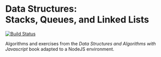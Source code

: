 Data Structures: <br/>Stacks, Queues, and Linked Lists
======================================================

[![Build Status](https://travis-ci.org/Chareesa/DataStructures.svg?branch=3rd-branch)](https://travis-ci.org/Chareesa/DataStructures)

Algorithms and exercises from the <em>Data Structures and Algorithms with Javascript</em> book adapted to a NodeJS environment.
